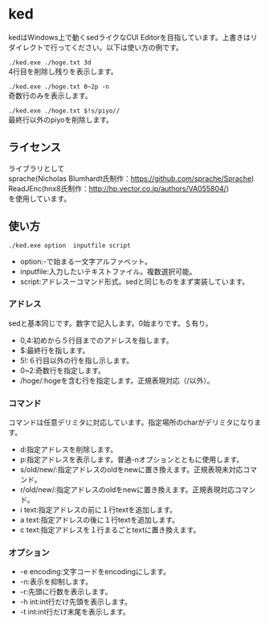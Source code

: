 # ked
kedはWindows上で動くsedライクなCUI Editorを目指しています。上書きはリダイレクトで行ってください。以下は使い方の例です。  

``./ked.exe ./hoge.txt 3d``  
4行目を削除し残りを表示します。  

``./ked.exe ./hoge.txt 0~2p -n``  
奇数行のみを表示します。  

``./ked.exe ./hoge.txt $!s/piyo//``  
最終行以外のpiyoを削除します。  

## ライセンス  
ライブラリとして  
 sprache(Nicholas Blumhardt氏制作：https://github.com/sprache/Sprache)  
 ReadJEnc(hnx8氏制作：http://hp.vector.co.jp/authors/VA055804/)  
を使用しています。
 
 
## 使い方
``./ked.exe option  inputfile script``

* option:-で始まる一文字アルファベット。
* inputfile:入力したいテキストファイル。複数選択可能。
* script:アドレスーコマンド形式。sedと同じものをまず実装しています。

### アドレス
sedと基本同じです。数字で記入します。0始まりです。＄有り。
* 0,4:初めから５行目までのアドレスを指します。
* $:最終行を指します。
* 5!:６行目以外の行を指し示します。
* 0~2:奇数行を指定します。
* /hoge/:hogeを含む行を指定します。正規表現対応（/以外）。

### コマンド  
コマンドは任意デリミタに対応しています。指定場所のcharがデリミタになります。
* d:指定アドレスを削除します。
* p:指定アドレスを表示します。普通-nオプションとともに使用します。
* s/old/new/:指定アドレスのoldをnewに置き換えます。正規表現未対応コマンド。
* r/old/new/:指定アドレスのoldをnewに置き換えます。正規表現対応コマンド。
* i text:指定アドレスの前に１行textを追加します。
* a text:指定アドレスの後に１行textを追加します。
* c text:指定アドレスを１行まるごとtextに置き換えます。

### オプション
* -e encoding:文字コードをencodingにします。
* -n:表示を抑制します。
* -r:先頭に行数を表示します。
* -h int:int行だけ先頭を表示します。
* -t int:int行だけ末尾を表示します。
